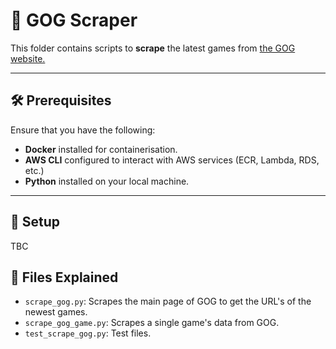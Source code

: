 # 🚀 GOG Scraper

This folder contains scripts to **scrape** the latest games from [the GOG website.](https://www.gog.com/en/games?releaseStatuses=new-arrival&order=desc:releaseDate&hideDLCs=true)

---

## 🛠️ Prerequisites

Ensure that you have the following:
- **Docker** installed for containerisation.
- **AWS CLI** configured to interact with AWS services (ECR, Lambda, RDS, etc.)
- **Python** installed on your local machine. 
---

## 📂 Setup

TBC


## 📄 Files Explained
- `scrape_gog.py`: Scrapes the main page of GOG to get the URL's of the newest games.
- `scrape_gog_game.py`: Scrapes a single game's data from GOG.
- `test_scrape_gog.py`: Test files.